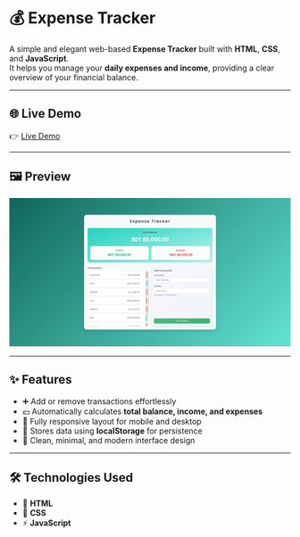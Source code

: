 # 💰 Expense Tracker

A simple and elegant web-based **Expense Tracker** built with **HTML**, **CSS**, and **JavaScript**.  
It helps you manage your **daily expenses and income**, providing a clear overview of your financial balance.

---

## 🌐 Live Demo

👉 [Live Demo]()

---

## 🖼️ Preview

![Expense Tracker Preview](/Image/previewe.png)

---

## ✨ Features

- ➕ Add or remove transactions effortlessly
- 💵 Automatically calculates **total balance, income, and expenses**
- 📱 Fully responsive layout for mobile and desktop
- 💾 Stores data using **localStorage** for persistence
- 🎨 Clean, minimal, and modern interface design

---

## 🛠️ Technologies Used

- 🧱 **HTML**
- 🎨 **CSS**
- ⚡ **JavaScript**

